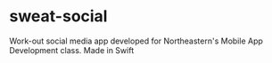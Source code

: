 # sweat-social
Work-out social media app developed for Northeastern's Mobile App Development class. Made in Swift

